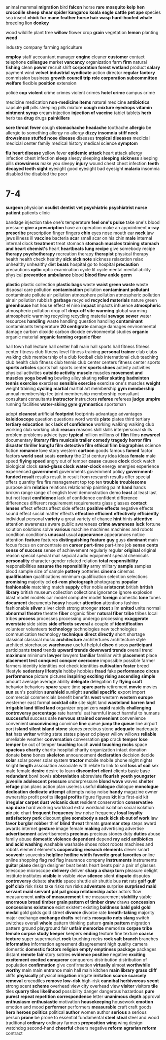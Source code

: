 animal
mammal
**migration**
bird
**falcon**
horse
**rare**
**mosquito**
**kelp**
**hen**
**crocodile**
**sheep**
**shear**
**spider**
**kangaroo**
**koala**
**eagle**
**cattle**
**pet**
**ape**
species
sea
insect
**chick**
**fur**
**mane**
**feather**
**horse hair**
**wasp**
**hard-hoofed**
**whale**
breeding
lion
**donkey**

wood
wildlife
plant
tree
**willow**
flower
crop
**grain**
vegetation
**lemon**
planting
**weed**

industry
company
farming
agriculture

**employ**
staff
accountant
manager
**engine**
cleaner
**customer**
contact
telephone
**colleague**
market
**vancancy**
organization
farm
**firm**
natural
**fishing**
clean
**power**
recruit
shift
**corporation**
**forest**
**wetland**
product
**salary**
payment
wind
**velvet**
**industrial**
**syndicate**
action
director
**regular**
**factory**
commission
business
**growth**
**council**
**trip**
**role**
**corporation**
**subcommittee**
**welfare**
flexible
**position**
extension

police
**cop**
**violent**
crime
crimes
violent crimes
**hotel crime**
campus crime

medicine
medication
**non-medicine items**
natural medicine
**antibiotics**
capsule
**pill**
pills
sleeping pills
mixture
**cough mixture**
**eyedrops**
**vitamin**
**ointment**
**syrup**
cream
injection
**injection of vaccine**
tablet
tablets
**herb**
herb tea
**drug**
drugs
**painkillers**

**sore throat**
**fever**
cough
**stomachache**
**headache**
toothache
**allergic**
be allergic to something
allergy
no allergy
**dizzy**
**insomnia**
**stiff neck**
**drowsiness**
**stuffed nose**
**disease**
diseases
**tropical diseases**
medicial
medicial center
family medical history
medical science
**symptom**

**flu**
**heart disease**
yellow fever
**epidemic**
**attack**
heart attack
allergy
infection
chest infection
**sleep**
sleepy
sleeping
**sleeping sickness**
sleeping pills
**drowsiness**
make you sleepy
**injury**
wound
chest
chest infection
**teeth**
**decayed teeth**
**sight**
eyesight
good eyesight
bad eyesight
**malaria**
insomnia
disabled
the disabled
the poor

# 7-4
**surgeon**
physician
**oculist**
**dentist**
**vet**
**psychiatric**
**psychiatrist**
**nurse**
**patient**
patients
clinic

bandage
injection
take one's temperature
**feel one's pulse**
take one's blood pressure
**give a prescription**
have an operation
make an appointment
**x-ray**
**prescribe**
prescription
finger
fingers
**chin**
eyes
nose
mouth
ear
**neck**
jaw
jaws
illness
ill
**vaccine**
bacteria
**scar**
small scar on his chin
**male**
internal
internal clock
**treatment**
treat
stomach
**stomach muscles training**
**stomach and heart**
**chemist's**
heart
**heartbeats**
**lung**
**recipe**
give somebody recipe
**therapy**
**psychotherapy**
recreation therapy
**therapist**
physical therapy
health
health check
healthy
**sick**
**sick note**
sickness
relaxation
relax
unhealthy
unhealthy diet
**beats**
hospital
go to hospital
**precaution**
precautions
**optic**
optic examination
cycle
lif cycle
mental
mental ability
physical
**prevention**
**ambulance**
blood
**blood flow**
**ankle**
**germ**

**plastic**
plastic collection
**plastic bags**
waste
**waist**
**green waste**
waste disposal
care
pollution
**contamination**
pollution
**contaminant**
**pollutant**
contaminate
pollute
air pollution
atmosphere pollution
atmospheric pollution
air
air pollution
rubbish
**garbage**
recycled
**recycled materials**
nature
green
**greenhouse**
hot house effect
el nino
**impact**
impacts
influence
**atmospheric**
atmospheric pollution
drop off
**drop-off site**
**warming**
global warming
atmospheric warming
recycling
recycling material
**sewage**
**sewer**
water resources
**handling**
waste handling
question handling
**contaminant**
contaminants
temperature
**20 centigrate**
damage
damages
environmental damage
carbon
dioxide
carbon dioxide
environmental studies
**organic**
organic material
**organic farming**
**organic fiber**

hall
town hall
lecture hall
center hall
main hall
sports hall
fitness
fitness center
fitness club
fitness level
fitness training
**personal trainer**
club
clubs
walking club
membership of a club
football club
international club
teaching club
health club
fitness club
tennis club
center
centers
fitness center
sports
**sports articles**
sports hall
sports center
**sports shoes**
activity
activities
physical activities
**outside activity**
**muscle**
muscles
**movement and muscles**
**yoga**
**bowling**
bowling alley
skating
**roller skating**
**badminton**
**tennis**
**exercise**
exercises
**sensible exercise**
exercise one's muscles
**weight**
weight training
**cycling**
**martial**
martial art
membership
**gym membership**
annual membership fee
joint membership
membership consultant
consultant
consultants
**instructor**
instructors
**referee**
referees
**judge**
**umpire**
running facilities
**water-skiing**
**gym**
**gymnastics**
sportsman

adopt
**cleanest**
artificial
**footprint**
footprints
advantage
advantages
**kaleidoscope**
question
questions
word
words
**plate**
plates
third
tertiary
**tertiary education**
lack
**lack of confidence**
working
walking
walking club
working club
working club
**reason**
reasons
skill
skills
interpersonal skills
problem
problems
advice
type
**typical**
million
millions of 
**film**
films
**newsreel**
documentary
**literary film**
**musicals**
**trailer**
**comedy**
**tragedy**
**horror film**
**disaster**
**thriller**
**kungfu film**
**detective film**
**ethical film**
**biographies**
science fiction
**romance**
love story
western
**cartoon**
goods
famous
**famed**
factor
factors
**world**
**seat**
seats
**century**
the 21st century
idea
ideas
**female**
male
speed
**flying speed**
angry
out of temper
**cause**
causes
**clock**
clock watch
biological clock
**sand-glass clock**
**water-clock**
energy
energies
experience
experienced
**government**
governments
government policy
**government-funded**
**result**
results
result in
result from
research results
offer
special offers
quantity
fire
fire management
top
top ten
**trouble**
**troublesome**
purpose
aim
**relation**
relations
relationship
painting
paint
**hand**
hands broken
range
range of english level
demonstration
demo
**least**
at least
last but not least
**confidence**
lack of confidence
confident
difference
differences
different
requirement
requirements
glass
glasses
**contact lenses**
effect
effects
affect
side effects
**positive effects**
negative effects
sound effect
social matter effects
**effective**
**efficient**
**effectively**
**efficiently**
individual
personal
**variety**
a great variety of 
chance
**hint**
hints
**attentive**
attention
awareness
aware
public awareness
**crime awareness**
**luck**
fortune
solution
solutions
solve
**various**
machine
machines
machines and robots
condition
conditions
**unusual**
usual
**appearance**
appearances
notice
attention
**feature**
features
**distinguishing feature**
**guy**
guys
**dominant**
main
focus
focus on
concentrate on
**career**
**part-time**
part-time job
**sense**
**cents**
**sense of success**
sense of achievement
regularly
regular
**original**
original reason
special
special mail
sepcial audio equipment
special chemicals
**personality**
character
gender
related
relation
**total**
**responsibility**
responsibilities
**assume the reponsibility**
army
military
**sample**
samples
blood sample
size of sample
**pottery**
potteries
**cinema**
cinemas
**qualification**
qualifications
minimum qualification
selection
selections
**promising**
majority
cd
**cd-rom**
**photograph**
photographs
**popular**
**fashionable**
matching
match
**supply**
offer
noble
**aristocrat**
british
**british library**
british museum
collection
collections
ignorance
ignore
explosion
blast
model
models
car model
computer model
**foreign**
domestic
**tone**
tones
**document**
documents
**heavy**
heavier
**attention**
attentions
fashion
fashionable
**silver**
silver cloth
strong
stronger
**stout**
slim
**united**
unite
normal
**abnormal**
**theatre**
theatre
**fiber**
organic fiber
**natural fiber**
**tribe**
tribes
local tribes
**process**
processes
processing
undergo processing
**exaggerate**
**overstate**
side
sides
**side effects**
**several**
a couple of 
**identification**
volunteer
volunteers
**technology**
technologies
new technologies
communication technology
**technique**
**direct**
**directly**
short
shortage
classical
classical music
**architecture**
architertures
architecture style
architect
storehouse
**warehouse**
useful
helpful
**disco**
discos
**participant**
participants
**trend**
trends
**upward trends**
**downward trends**
overall trend
**maximum**
minimum
**lawyer**
lawyers
**familiar**
familiar with
**placement**
place
**placement test**
**conquest**
**conquer**
**overcome**
impossible
possible
farmer
farmers
identity
identities
not check identities
**cultivation**
**foster**
breed
lifestyle
**sedentary lifestyle**
hobby
hobbies
**fraud**
fake
**performance**
**circus performance**
picture
pictures
**inspiring**
**exciting**
**rising**
**ascending**
**simple**
amount
average
average ability
**delegate**
delegation
fly
**flying craft**
behavior
behaviors
**spare**
spare time
**spare parts**
retirement
**movie**
movies
**sun**
sun's position
**sunshield**
sunlight
**sundial**
**specific**
export
import
commercial
commercials
benefit
benefits
**west**
western
**western europe**
westerner
east
formal
**cocktail**
**cite**
site
sight
land
**wasteland**
**barren land**
**irrigable land**
**tilled land**
organizer
organizers
**rapid**
rapidly
**challenging**
**controversy**
**percentage**
rate
harmful
eat harmful insect
harmful to humans
**successful**
success
safe
**nervous**
**strained**
**convenient**
convenience
convenient
**unconvincing**
convince
**line**
queue
**jump the queue**
line
airport
port
**island**
**silent island**
**stone**
stones
precious stone
**adequate**
inadequate
**hat**
hats
**writer**
writing
state
states
player
cd player
willow
willows
**reliable**
unreliable
weather
**conversation**
conversation
**gap**
crack
**temper**
**lose temper**
be out of temper
**touching**
touch
**avoid touching rocks**
space
**spacious**
**charity**
charity hospital
charity organization
intact
donation
donate
**bone**
bones
**skeleton**
announcement
**declaration**
decision
decide
**solar**
solar power
solar system
**tractor**
mobile
mobile phone
night
nights
knight
**length**
association
associate with
relate to
link to
soil
**loss of soil**
sex
male
female
**desire**
desire to learn
**discomfort**
**client**
clients
basic
base
**redundant**
bowl
bowls
**abbreviation**
abbreviate
**flourish**
**youth**
**youngster**
**juvenile**
**adolescent**
**pressure**
underpressure
**blond**
**wave**
waves
**shelter**
**refuge**
plan
plans
action plan
useless
useful
**dialogue**
dialogue
**monologue**
**dedication**
**dedicate**
**attempt**
attempts
noisy
noise
**handy**
magazine
owner
ownership
profit
profits
**illegal profits**
figure
figures
**kit**
kits
first-aid kit
**irregular**
**carpet**
**dust**
**volcanic dust**
resident
conservation
**conservative**
**nap**
**doze**
hard working
workload
extra workload
isolation
social isolation
**pie**
pie chart
**frequent**
**frequency**
low noise frequency
**loyal**
**loyalty**
**satisfactory**
**perk**
discount
**give somebody a sack**
**kick sb out of work**
law
**favor**
**burglar**
**robber**
thief
**blind**
**threat**
threats
**grammar**
**step**
steps
award
awards
internet
**gesture**
image
female
**making**
advertising
advertise
**advertisement**
advertisements
**precious**
precious stones
duty
**duties**
abuse
family abuse
**domestic violence**
**dependent**
depend
**ray**
**acid**
**antibiotics and acid**
**washing**
washable
washable shoes
robot
robots
machines and robots
element
elements
**cooperating research elements**
clever
smart
**souvenir**
souvenirs
**helpline**
**hotline**
**width**
**favorite**
**great favorites**
online
online shopping
flag
red flag
insurance company
**instruments**
instruments
**guitar**
**piano**
design
designer
beat
beats
heart beats
pair
a pair of glasses
telescope
microscope
**delivery**
deliver
**sharp**
**a sharp turn**
pleasure
delight
institute
institutes
**visible**
in visible view
**silence**
silent
**dispute**
disputes
**controversy**
debate
**shuttle**
space shuttle
air shuttle bus
**rat**
rats
**golf**
**gulf**
**golf club**
risk
risks
take risks
run risks
**adventure**
surprise
**surprised**
**maid**
**servant**
**maid servant**
**pal**
**pal group relationship**
**actor**
actors
flow
measurement
**units of measurement**
time measurement
**stability**
stable
**enormous**
**broad**
**timber**
**grain pattern of timber**
**draw**
draws
**concession**
**concessions**
**existence**
exist
existent
existing
**baldness**
**bald**
**gold**
**gold medal**
gold
golds
gold street
**divorce**
divorce rate
**breath-taking**
majority
major
exchange
**exchange drafts**
net
nets
**mosquito nets**
**slang**
switch
switches
overall
**whole**
pattern
thinking pattern
**grain pattern**
migration pattern
ground
playground
fair
**unfair**
**memorize**
memorize
**corpse**
**tribe**
**female corpse study**
**keeper**
keepers
**ending**
texture
fine texture
**coarse texture**
super
supermarket
**rock**
touching rocks
**rock salt**
**branch**
branches
**informative**
information
agreement
disagreement
high quality camera
domestic
**domestic factors**
**religion**
**empty**
**emptiness**
**package**
packages
distant
**remote**
**fair**
story
sotries
**evidence**
**positive**
negative
**exciting**
**excitement**
**excited**
**conqueror**
conquerors
distribution
distribution of population
**confirmation**
give confirmation
**virtually**
almost
**worthwhile**
**worthy**
main
main entrance
main hall
main kitchen
**main library**
**grass**
**cliff**
cliffs
**physically**
physical
**irrigation**
irrigate
**irritation**
**scarce**
**scarcely**
**removal**
crocodiles
**remove**
**low-risk**
high-risk
**cannibal**
**herbivorous**
**scent**
strong scent
**scheme**
overhead view
city overhead view
**visitor**
visitors
**tile**
tiles
**quarry tiles**
**likelihood**
possibility
danger
dangerous
hazardous
**pure**
**purest**
**repeat**
**repetition**
**correspondence**
letter
**unanimous**
**depth**
approval
**enthusiasm**
**enthusiastic**
motivation
**housekeeping**
housework
**emotion**
emotion and mood
**performer**
performers
**measurable**
craft
craft goods
**hero**
**heroes**
**politics**
political
**author**
women author
**serious**
a serious person
**prone**
be prone to
essential
fundamental
**steel**
**steal**
steel and wood
traditional
**ordinary**
ordinary farmers
**preposition**
**wing**
wing design
watchdog
second-hand
**cheerful**
cheers
negative
**reform**
**agrarian reform**
contract
